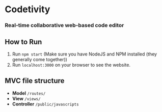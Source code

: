 # Codetivity
### Real-time collaborative web-based code editor 

## How to Run

1. Run `npm start` (Make sure you have NodeJS and NPM installed (they generally come together))
2. Run `localhost:3000` on your browser to see the website. 

## MVC file structure

- **Model** `/routes/`
- **View** `/views/`
- **Controller** `/public/javascripts`

